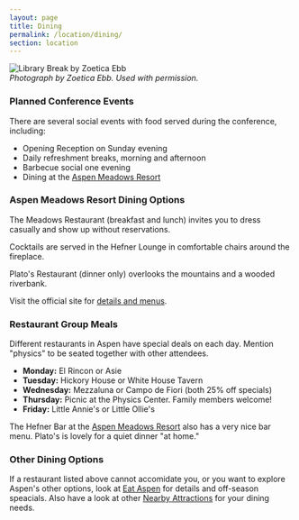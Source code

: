 ```yaml
---
layout: page
title: Dining
permalink: /location/dining/
section: location
---
```


![Library Break by Zoetica Ebb](/assets/img/location/LibraryBreakByZoeticaEbb.jpg "Library Break by Zoetica Ebb")<br>
*Photograph by Zoetica Ebb. Used with permission.*



### Planned Conference Events

There are several social events with food served during the conference, including:

* Opening Reception on Sunday evening
* Daily refreshment breaks, morning and afternoon
* Barbecue social one evening
* Dining at the [Aspen Meadows Resort](https://www.aspenmeadows.com/)



### Aspen Meadows Resort Dining Options

The Meadows Restaurant (breakfast and lunch) invites you to dress casually and show up without reservations.

Cocktails are served in the Hefner Lounge in comfortable chairs around the fireplace.

Plato's Restaurant (dinner only) overlooks the mountains and a wooded riverbank.

Visit the official site for [details and menus](https://www.aspenmeadows.com/dining/).



### Restaurant Group Meals

Different restaurants in Aspen have special deals on each day. Mention "physics" to be seated together with other attendees.

* **Monday:** El Rincon or Asie
* **Tuesday:** Hickory House or White House Tavern
* **Wednesday:** Mezzaluna or Campo de Fiori (both 25% off specials)
* **Thursday:** Picnic at the Physics Center. Family members welcome!
* **Friday:** Little Annie's or Little Ollie's

The Hefner Bar at the [Aspen Meadows Resort](https://www.aspenmeadows.com/) also has a very nice bar menu. Plato's is lovely for a quiet dinner "at home."



### Other Dining Options

If a restaurant listed above cannot accomidate you, or you want to explore Aspen's other options, look at [Eat Aspen](http://eataspen.com) for details and off-season speacials. Also have a look at other [Nearby Attractions](/location/nearby_attractions/) for your dining needs.